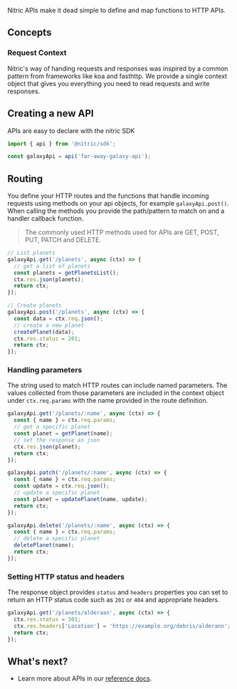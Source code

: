 Nitric APIs make it dead simple to define and map functions to HTTP APIs.

## Concepts

### Request Context

Nitric's way of handing requests and responses was inspired by a common pattern from frameworks like koa and fasthttp. We provide a single context object that gives you everything you need to read requests and write responses.

## Creating a new API

APIs are easy to declare with the nitric SDK

```typescript
import { api } from '@nitric/sdk';

const galaxyApi = api('far-away-galaxy-api');
```

## Routing

You define your HTTP routes and the functions that handle incoming requests using methods on your api objects, for example `galaxyApi.post()`. When calling the methods you provide the path/pattern to match on and a handler callback function.

> The commonly used HTTP methods used for APIs are GET, POST, PUT, PATCH and DELETE.

```javascript
// List planets
galaxyApi.get('/planets', async (ctx) => {
  // get a list of planets
  const planets = getPlanetsList();
  ctx.res.json(planets);
  return ctx;
});

// Create planets
galaxyApi.post('/planets', async (ctx) => {
  const data = ctx.req.json();
  // create a new planet
  createPlanet(data);
  ctx.res.status = 201;
  return ctx;
});
```

### Handling parameters

The string used to match HTTP routes can include named parameters. The values collected from those parameters are included in the context object under `ctx.req.params` with the name provided in the route definition.

```javascript
galaxyApi.get('/planets/:name', async (ctx) => {
  const { name } = ctx.req.params;
  // get a specific planet
  const planet = getPlanet(name);
  // set the response as json
  ctx.res.json(planet);
  return ctx;
});

galaxyApi.patch('/planets/:name', async (ctx) => {
  const { name } = ctx.req.params;
  const update = ctx.req.json();
  // update a specific planet
  const planet = updatePlanet(name, update);
  return ctx;
});

galaxyApi.delete('/planets/:name', async (ctx) => {
  const { name } = ctx.req.params;
  // delete a specific planet
  deletePlanet(name);
  return ctx;
});
```

### Setting HTTP status and headers

The response object provides `status` and `headers` properties you can set to return an HTTP status code such as `201` or `404` and appropriate headers.

```javascript
galaxyApi.get('/planets/alderaan', async (ctx) => {
  ctx.res.status = 301;
  ctx.res.headers['Location'] = 'https://example.org/debris/alderann';
  return ctx;
});
```

## What's next?

- Learn more about APIs in our [reference docs](/docs/reference/api/api).
